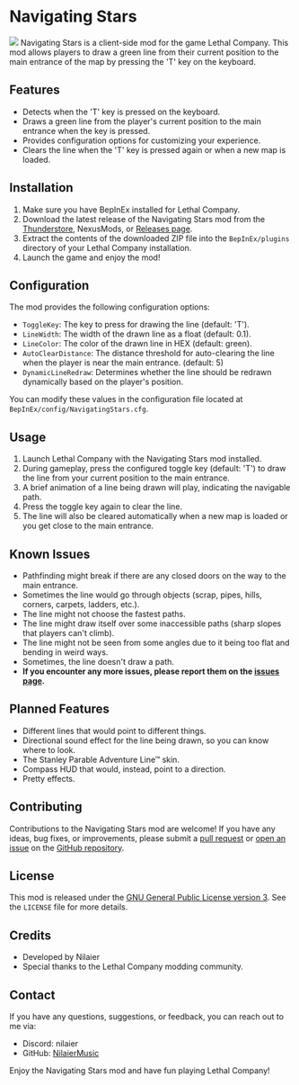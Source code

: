 # Navigating Stars
![](https://t.ly/fljJF)
Navigating Stars is a client-side mod for the game Lethal Company. This mod allows players to draw a green line from their current position to the main entrance of the map by pressing the 'T' key on the keyboard.

## Features

- Detects when the 'T' key is pressed on the keyboard.
- Draws a green line from the player's current position to the main entrance when the key is pressed.
- Provides configuration options for customizing your experience.
- Clears the line when the 'T' key is pressed again or when a new map is loaded.

## Installation

1. Make sure you have BepInEx installed for Lethal Company.
2. Download the latest release of the Navigating Stars mod from the [Thunderstore,](https://thunderstore.io/c/lethal-company/p/Nilaier/NavigatingStars/) NexusMods, or [Releases page](https://github.com/NilaierMusic/NavigatingStars/releases).
3. Extract the contents of the downloaded ZIP file into the `BepInEx/plugins` directory of your Lethal Company installation.
4. Launch the game and enjoy the mod!

## Configuration

The mod provides the following configuration options:

- `ToggleKey`: The key to press for drawing the line (default: 'T').
- `LineWidth`: The width of the drawn line as a float (default: 0.1).
- `LineColor`: The color of the drawn line in HEX (default: green).
- `AutoClearDistance`: The distance threshold for auto-clearing the line when the player is near the main entrance. (default: 5)
- `DynamicLineRedraw`: Determines whether the line should be redrawn dynamically based on the player's position.

You can modify these values in the configuration file located at `BepInEx/config/NavigatingStars.cfg`.

## Usage

1. Launch Lethal Company with the Navigating Stars mod installed.
2. During gameplay, press the configured toggle key (default: 'T') to draw the line from your current position to the main entrance.
3. A brief animation of a line being drawn will play, indicating the navigable path.
4. Press the toggle key again to clear the line.
5. The line will also be cleared automatically when a new map is loaded or you get close to the main entrance.

## Known Issues

- Pathfinding might break if there are any closed doors on the way to the main entrance.
- Sometimes the line would go through objects (scrap, pipes, hills, corners, carpets, ladders, etc.).
- The line might not choose the fastest paths.
- The line might draw itself over some inaccessible paths (sharp slopes that players can't climb).
- The line might not be seen from some angles due to it being too flat and bending in weird ways.
- Sometimes, the line doesn't draw a path.
- **If you encounter any more issues, please report them on the [issues page](https://github.com/NilaierMusic/NavigatingStars/issues).**

## Planned Features

- Different lines that would point to different things.
- Directional sound effect for the line being drawn, so you can know where to look.
- The Stanley Parable Adventure Line™ skin.
- Compass HUD that would, instead, point to a direction.
- Pretty effects.

## Contributing

Contributions to the Navigating Stars mod are welcome! If you have any ideas, bug fixes, or improvements, please submit a [pull request](https://github.com/NilaierMusic/NavigatingStars/pulls) or [open an issue](https://github.com/NilaierMusic/NavigatingStars/issues) on the [GitHub repository](https://github.com/NilaierMusic/NavigatingStars).

## License

This mod is released under the [GNU General Public License version 3](https://opensource.org/license/gpl-3-0). See the `LICENSE` file for more details.

## Credits

- Developed by Nilaier
- Special thanks to the Lethal Company modding community.

## Contact

If you have any questions, suggestions, or feedback, you can reach out to me via:

- Discord: nilaier
- GitHub: [NilaierMusic](https://github.com/NilaierMusic)

Enjoy the Navigating Stars mod and have fun playing Lethal Company!